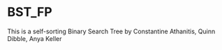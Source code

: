 # BST_FP

This is a self-sorting Binary Search Tree 
by Constantine Athanitis, Quinn Dibble, Anya Keller
